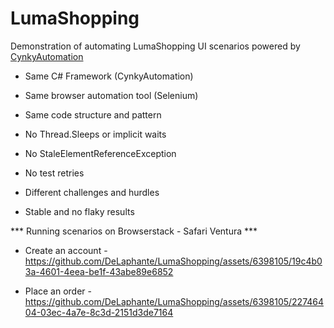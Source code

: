 # LumaShopping
Demonstration of automating LumaShopping UI scenarios powered by [CynkyAutomation](https://github.com/DeLaphante/CynkyAutomation)

- Same C# Framework (CynkyAutomation)

- Same browser automation tool (Selenium)

- Same code structure and pattern

- No Thread.Sleeps or implicit waits

- No StaleElementReferenceException

- No test retries 

- Different challenges and hurdles

- Stable and no flaky results

*** Running scenarios on Browserstack - Safari Ventura ***

- Create an account -
  https://github.com/DeLaphante/LumaShopping/assets/6398105/19c4b03a-4601-4eea-be1f-43abe89e6852

- Place an order -
  https://github.com/DeLaphante/LumaShopping/assets/6398105/22746404-03ec-4a7e-8c3d-2151d3de7164

